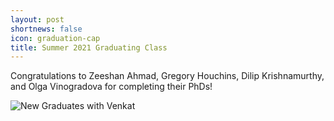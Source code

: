```yaml
---
layout: post
shortnews: false
icon: graduation-cap
title: Summer 2021 Graduating Class
---
```


Congratulations to Zeeshan Ahmad, Gregory Houchins, Dilip Krishnamurthy, and Olga Vinogradova for completing their PhDs!

<img src="{%link img/posts/grads_summer21.jpg %}" alt="New Graduates with Venkat" class="center">

